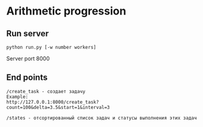 # Arithmetic progression
## Run server
```python run.py [-w number workers]```

Server port 8000  

## End points
```
/create_task - создает задачу
Example:
http://127.0.0.1:8000/create_task?count=100&delta=3.5&start=1&interval=3

/states - отсортированный список задач и статусы выполнения этих задач

```

